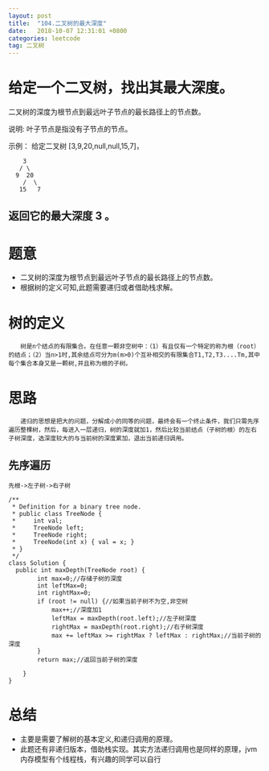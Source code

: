 ```yaml
---
layout: post
title:  "104.二叉树的最大深度"
date:   2018-10-07 12:31:01 +0800
categories: leetcode
tag: 二叉树
---
```

# 给定一个二叉树，找出其最大深度。

二叉树的深度为根节点到最远叶子节点的最长路径上的节点数。

说明: 叶子节点是指没有子节点的节点。

示例：
给定二叉树 [3,9,20,null,null,15,7]，
```
    3
   / \
  9  20
    /  \
   15   7
```
返回它的最大深度 3 。
------
# 题意
- 二叉树的深度为根节点到最远叶子节点的最长路径上的节点数。
- 根据树的定义可知,此题需要递归或者借助栈求解。
# 树的定义
    　　树是n个结点的有限集合。在任意一颗非空树中：（1）有且仅有一个特定的称为根（root）的结点；（2）当n>1时,其余结点可分为m(m>0)个互补相交的有限集合T1,T2,T3....Tm,其中每个集合本身又是一颗树,并且称为根的子树。

# 思路
    　　递归的思想是把大的问题，分解成小的同等的问题，最终会有一个终止条件，我们只需先序遍历整棵树，然后，每进入一层递归，树的深度就加1，然后比较当前结点（子树的根）的左右子树深度，选深度较大的与当前树的深度累加，退出当前递归调用。
## 先序遍历
    先根->左子树->右子树

```
/**
 * Definition for a binary tree node.
 * public class TreeNode {
 *     int val;
 *     TreeNode left;
 *     TreeNode right;
 *     TreeNode(int x) { val = x; }
 * }
 */
class Solution {
  public int maxDepth(TreeNode root) {
        int max=0;//存储子树的深度
        int leftMax=0;
        int rightMax=0;
        if (root != null) {//如果当前子树不为空,非空树
            max++;//深度加1
            leftMax = maxDepth(root.left);//左子树深度
            rightMax = maxDepth(root.right);//右子树深度
            max += leftMax >= rightMax ? leftMax : rightMax;//当前子树的深度
        } 
        return max;//返回当前子树的深度
        
    }
}
```
# 总结
- 主要是需要了解树的基本定义,和递归调用的原理。
- 此题还有非递归版本，借助栈实现。其实方法递归调用也是同样的原理，jvm内存模型有个线程栈，有兴趣的同学可以自行